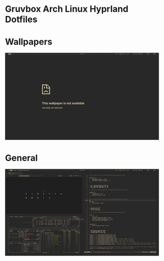 # Gruvbox Arch Linux Hyprland Dotfiles

# Wallpapers

![wall](images/wall.png)

# General

![general](images/general.png)